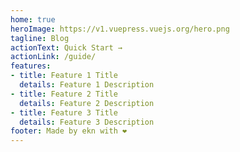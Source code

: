 ```yaml
---
home: true
heroImage: https://v1.vuepress.vuejs.org/hero.png
tagline: Blog
actionText: Quick Start →
actionLink: /guide/
features:
- title: Feature 1 Title
  details: Feature 1 Description
- title: Feature 2 Title
  details: Feature 2 Description
- title: Feature 3 Title
  details: Feature 3 Description
footer: Made by ekn with ❤️
---
```


